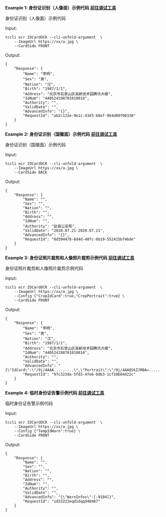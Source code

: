 **Example 1: 身份证识别（人像面）示例代码   [前往调试工具](https://console.cloud.tencent.com/api/explorer?Product=ocr&Version=2018-11-19&Action=IDCardOCR)**

身份证识别（人像面）示例代码

Input: 

```
tccli ocr IDCardOCR --cli-unfold-argument  \
    --ImageUrl https://xx/a.jpg \
    --CardSide FRONT
```

Output: 
```
{
    "Response": {
        "Name": "李明",
        "Sex": "男",
        "Nation": "汉",
        "Birth": "1987/1/1",
        "Address": "北京市石景山区高新技术园腾讯大楼",
        "IdNum": "440524198701010014",
        "Authority": "",
        "ValidDate": "",
        "AdvancedInfo": "{}",
        "RequestId": "ab2c132e-9e1c-43d3-b0ef-9b4d80f00330"
    }
}
```

**Example 2: 身份证识别（国徽面）示例代码   [前往调试工具](https://console.cloud.tencent.com/api/explorer?Product=ocr&Version=2018-11-19&Action=IDCardOCR)**

身份证识别（国徽面）示例代码 

Input: 

```
tccli ocr IDCardOCR --cli-unfold-argument  \
    --ImageUrl https://xx/a.jpg \
    --CardSide BACK
```

Output: 
```
{
    "Response": {
        "Name": "",
        "Sex": "",
        "Nation": "",
        "Birth": "",
        "Address": "",
        "IdNum": "",
        "Authority": "赵县公安局",
        "ValidDate": "2010.07.21-2020.07.21",
        "AdvancedInfo": "{}",
        "RequestId": "0d394478-6d4d-48fc-8b19-552415bf46de"
    }
}
```

**Example 3: 身份证照片裁剪和人像照片裁剪示例代码    [前往调试工具](https://console.cloud.tencent.com/api/explorer?Product=ocr&Version=2018-11-19&Action=IDCardOCR)**

身份证照片裁剪和人像照片裁剪示例代码

Input: 

```
tccli ocr IDCardOCR --cli-unfold-argument  \
    --ImageUrl https://xx/a.jpg \
    --Config {"CropIdCard":true,"CropPortrait":true} \
    --CardSide FRONT
```

Output: 
```
{
    "Response": {
        "Name": "李明",
        "Sex": "男",
        "Nation": "汉",
        "Birth": "1987/1/1",
        "Address": "北京市石景山区高新技术园腾讯大楼",
        "IdNum": "440524198701010014",
        "Authority": "",
        "ValidDate": "",
        "AdvancedInfo": "{\"IdCard\":\"/9j/4AAA.........\",\"Portrait\":\"/9j/4AAQSkZJRBA=...........\"}",
        "RequestId": "97c323da-5fd3-4fe6-b0b3-1cf10b04422c"
    }
}
```

**Example 4: 临时身份证告警示例代码    [前往调试工具](https://console.cloud.tencent.com/api/explorer?Product=ocr&Version=2018-11-19&Action=IDCardOCR)**

临时身份证告警示例代码

Input: 

```
tccli ocr IDCardOCR --cli-unfold-argument  \
    --ImageUrl https://xx/a.jpg \
    --Config {"TempIdWarn":true} \
    --CardSide FRONT
```

Output: 
```
{
    "Response": {
        "Name": "",
        "Sex": "",
        "Nation": "",
        "Birth": "",
        "Address": "",
        "IdNum": "",
        "Authority": "",
        "ValidDate": "",
        "AdvancedInfo": "{\"WarnInfos\":[-9104]}",
        "RequestId": "sd33222eqd1dqq948487"
    }
}
```

